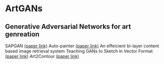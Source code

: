 # ArtGANs

## Generative Adversarial Networks for art genreation
SAPGAN [(paper link)](https://arxiv.org/abs/2011.05552)
Auto-painter [(paper link)](https://arxiv.org/abs/1705.01908)
An effeicient bi-layer content based image retrieval system
Teaching GANs to Sketch in Vector Format [(paper link)](https://arxiv.org/abs/1904.03620)
Art2Contour [(paper link)](https://ieeexplore.ieee.org/document/9191117)
